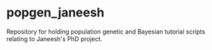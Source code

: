 # popgen_janeesh
Repository for holding population genetic and Bayesian tutorial scripts relating to Janeesh's PhD project.
